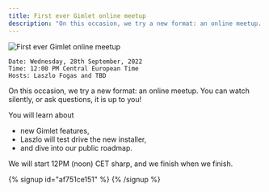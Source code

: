 ```yaml
---
title: First ever Gimlet online meetup
description: "On this occasion, we try a new format: an online meetup. You can watch silently, or ask questions, it is up to you!"
---
```


![First ever Gimlet online meetup](/meetup1.png)

```
Date: Wednesday, 28th September, 2022
Time: 12:00 PM Central European Time
Hosts: Laszlo Fogas and TBD
```


On this occasion, we try a new format: an online meetup. You can watch silently, or ask questions, it is up to you!

You will learn about
- new Gimlet features,
- Laszlo will test drive the new installer,
- and dive into our public roadmap.

We will start 12PM (noon) CET sharp, and we finish when we finish.

{% signup id="af751ce151" %}
{% /signup %}

